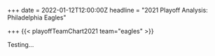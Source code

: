 +++
date = 2022-01-12T12:00:00Z
headline = "2021 Playoff Analysis: Philadelphia Eagles"

+++
{{< playoffTeamChart2021 team="eagles" >}}

Testing...
